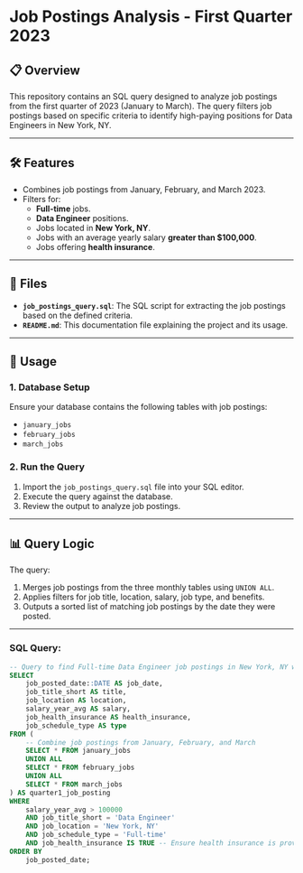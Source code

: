 # Job Postings Analysis - First Quarter 2023

## 📋 Overview
This repository contains an SQL query designed to analyze job postings from the first quarter of 2023 (January to March). The query filters job postings based on specific criteria to identify high-paying positions for Data Engineers in New York, NY.

---

## 🛠 Features
- Combines job postings from January, February, and March 2023.
- Filters for:
  - **Full-time** jobs.
  - **Data Engineer** positions.
  - Jobs located in **New York, NY**.
  - Jobs with an average yearly salary **greater than $100,000**.
  - Jobs offering **health insurance**.

---

## 📁 Files
- **`job_postings_query.sql`**: The SQL script for extracting the job postings based on the defined criteria.
- **`README.md`**: This documentation file explaining the project and its usage.

---

## 🚀 Usage
### 1. **Database Setup**
Ensure your database contains the following tables with job postings:
- `january_jobs`
- `february_jobs`
- `march_jobs`

### 2. **Run the Query**
1. Import the `job_postings_query.sql` file into your SQL editor.
2. Execute the query against the database.
3. Review the output to analyze job postings.

---

## 📊 Query Logic
The query:
1. Merges job postings from the three monthly tables using `UNION ALL`.
2. Applies filters for job title, location, salary, job type, and benefits.
3. Outputs a sorted list of matching job postings by the date they were posted.

---

### SQL Query:
```sql
-- Query to find Full-time Data Engineer job postings in New York, NY with a salary > $100k
SELECT 
    job_posted_date::DATE AS job_date,
    job_title_short AS title,
    job_location AS location,
    salary_year_avg AS salary,
    job_health_insurance AS health_insurance,
    job_schedule_type AS type
FROM (
    -- Combine job postings from January, February, and March
    SELECT * FROM january_jobs
    UNION ALL
    SELECT * FROM february_jobs
    UNION ALL
    SELECT * FROM march_jobs
) AS quarter1_job_posting
WHERE 
    salary_year_avg > 100000
    AND job_title_short = 'Data Engineer'
    AND job_location = 'New York, NY'
    AND job_schedule_type = 'Full-time'
    AND job_health_insurance IS TRUE -- Ensure health insurance is provided
ORDER BY 
    job_posted_date;

